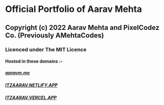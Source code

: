 # Official Portfolio of Aarav Mehta
## Copyright (c) 2022 Aarav Mehta and PixelCodez Co. (Previously AMehtaCodes)
### Licenced under The MIT Licence
#### Hosted in these domains :-
##### [aaravm.me](https://aaravm.me/)
##### [ITZAARAV.NETLIFY.APP](https://itzaarav.netlify.app/)
##### [ITZAARAV.VERCEL.APP](https://itzaarav.vercel.app/)
